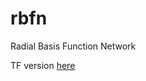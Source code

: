 # rbfn
Radial Basis Function Network 

TF version [here](https://github.com/RobRomijnders/rbfn_learnable/blob/master/rbfn_tf_main.py)
